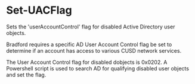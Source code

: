 # Set-UACFlag
Sets the 'userAccountControl' flag for disabled Active Directory user objects.

Bradford requires a specific AD User Account Control flag be set to determine if an account has access
to various CUSD network services. 

The User Account Control flag for disabled dobjects is 0x0202. 
A Powershell script is used to search AD for qualifying disabled user objects and set the flag.